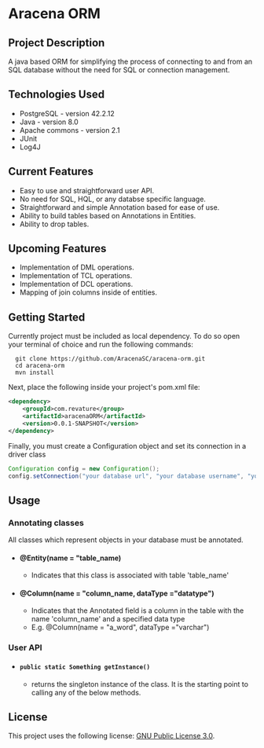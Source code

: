 # Aracena ORM

## Project Description
A java based ORM for simplifying the process of connecting to and from an SQL database without the need for SQL or connection management.

## Technologies Used
* PostgreSQL - version 42.2.12  
* Java - version 8.0  
* Apache commons - version 2.1  
* JUnit
* Log4J

## Current Features  
* Easy to use and straightforward user API.
* No need for SQL, HQL, or any databse specific language.
* Straightforward and simple Annotation based for ease of use.
* Ability to build tables based on Annotations in Entities.
* Ability to drop tables.

## Upcoming Features
* Implementation of DML operations.
* Implementation of TCL operations.
* Implementation of DCL operations.
* Mapping of join columns inside of entities. 

## Getting Started
Currently project must be included as local dependency. To do so open your terminal of choice and run the following commands:
```shell
  git clone https://github.com/AracenaSC/aracena-orm.git
  cd aracena-orm
  mvn install
```
Next, place the following inside your project's pom.xml file:
```XML
<dependency>
	<groupId>com.revature</group>
	<artifactId>aracenaORM</artifactId>
	<version>0.0.1-SNAPSHOT</version>
</dependency>
```

Finally, you must create a Configuration object and set its connection in a driver class
```java
Configuration config = new Configuration();
config.setConnection("your database url", "your database username", "your database password");
```
## Usage  
  ### Annotating classes  
  All classes which represent objects in your database must be annotated.
   - #### @Entity(name = "table_name)
      - Indicates that this class is associated with table 'table_name'  
   - #### @Column(name = "column_name, dataType ="datatype")  
      - Indicates that the Annotated field is a column in the table with the name 'column_name' and a specified data type
      - E.g. @Column(name = "a_word", dataType ="varchar")

### User API  
  
  - #### `public static Something getInstance()`  
     - returns the singleton instance of the class. It is the starting point to calling any of the below methods.  
  
## License

This project uses the following license: [GNU Public License 3.0](https://www.gnu.org/licenses/gpl-3.0.en.html).
